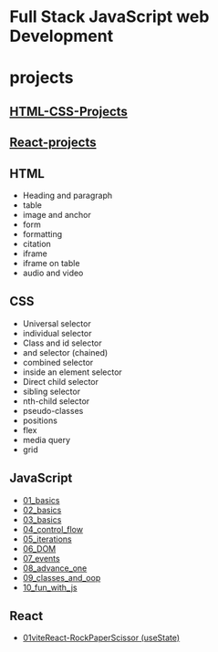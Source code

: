 # Full Stack JavaScript web Development

# projects

## [HTML-CSS-Projects](https://github.com/SudhanshuModi/fsjs/tree/main/HTML-CSS-Projects/)

## [React-projects](https://github.com/SudhanshuModi/fsjs/tree/main/react-projects/)

## HTML

-   Heading and paragraph
-   table
-   image and anchor
-   form
-   formatting
-   citation
-   iframe
-   iframe on table
-   audio and video

## CSS

-   Universal selector
-   individual selector
-   Class and id selector
-   and selector (chained)
-   combined selector
-   inside an element selector
-   Direct child selector
-   sibling selector
-   nth-child selector
-   pseudo-classes
-   positions
-   flex
-   media query
-   grid

## JavaScript

-   [01_basics](https://github.com/SudhanshuModi/fsjs/tree/main/03_javascript/01_basics)
-   [02_basics](https://github.com/SudhanshuModi/fsjs/tree/main/03_javascript/02_basics)
-   [03_basics](https://github.com/SudhanshuModi/fsjs/tree/main/03_javascript/03_basics)
-   [04_control_flow](https://github.com/SudhanshuModi/fsjs/tree/main/03_javascript/04_control_flow)
-   [05_iterations](https://github.com/SudhanshuModi/fsjs/tree/main/03_javascript/05_iterations)
-   [06_DOM](https://github.com/SudhanshuModi/fsjs/tree/main/03_javascript/06_DOM)
-   [07_events](https://github.com/SudhanshuModi/fsjs/tree/main/03_javascript/07_events)
-   [08_advance_one](https://github.com/SudhanshuModi/fsjs/tree/main/03_javascript/08_advance_one)
-   [09_classes_and_oop](https://github.com/SudhanshuModi/fsjs/tree/main/03_javascript/09_classes_and_oop)
-   [10_fun_with_js](https://github.com/SudhanshuModi/fsjs/tree/main/03_javascript/10_fun_with_js)

## React

-   [01viteReact-RockPaperScissor (useState)](https://github.com/SudhanshuModi/fsjs/tree/main/04_react/01viteReact-RockPaperScissor)
